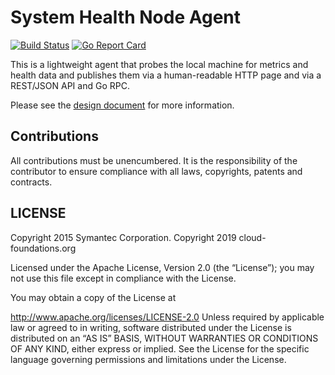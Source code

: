 # System Health Node Agent
[![Build Status](https://travis-ci.org/Cloud-Foundations/health-agent.svg?branch=master)](https://travis-ci.org/Cloud-Foundations/health-agent)
[![Go Report Card](https://goreportcard.com/badge/github.com/Cloud-Foundations/health-agent)](https://goreportcard.com/report/github.com/Cloud-Foundations/health-agent)

This is a lightweight agent that probes the local machine for metrics and
health data and publishes them via a human-readable HTTP page and via a
REST/JSON API and Go RPC.

Please see the [design document](https://docs.google.com/document/d/1C-Nqjdz_vC-14nL8MTAqXWlBsF1w7disbgDR-07QVKs/pub) for more information.

## Contributions

All contributions must be unencumbered. It is the responsibility of
the contributor to ensure compliance with all laws, copyrights,
patents and contracts.

## LICENSE

Copyright 2015 Symantec Corporation.
Copyright 2019 cloud-foundations.org

Licensed under the Apache License, Version 2.0 (the “License”); you
may not use this file except in compliance with the License.

You may obtain a copy of the License at

http://www.apache.org/licenses/LICENSE-2.0 Unless required by
applicable law or agreed to in writing, software distributed under the
License is distributed on an “AS IS” BASIS, WITHOUT WARRANTIES OR
CONDITIONS OF ANY KIND, either express or implied. See the License for
the specific language governing permissions and limitations under the
License.
